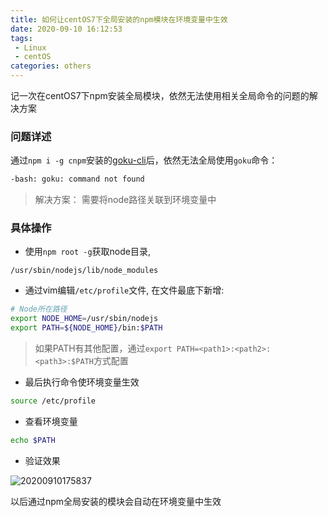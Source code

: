 ```yaml
---
title: 如何让centOS7下全局安装的npm模块在环境变量中生效
date: 2020-09-10 16:12:53
tags:
 - Linux
 - centOS
categories: others
---
```



记一次在centOS7下npm安装全局模块，依然无法使用相关全局命令的问题的解决方案

<!-- more -->

### 问题详述

通过`npm i -g cnpm`安装的[goku-cli](https://www.npmjs.com/package/goku-cli)后，依然无法全局使用`goku`命令：

```bash
-bash: goku: command not found
```

> 解决方案： 需要将node路径关联到环境变量中

### 具体操作

- 使用`npm root -g`获取node目录,
```
/usr/sbin/nodejs/lib/node_modules
```

- 通过vim编辑`/etc/profile`文件, 在文件最底下新增:

```bash
# Node所在路径
export NODE_HOME=/usr/sbin/nodejs
export PATH=${NODE_HOME}/bin:$PATH
```
> 如果PATH有其他配置，通过`export PATH=<path1>:<path2>:<path3>:$PATH`方式配置

- 最后执行命令使环境变量生效

```bash
source /etc/profile
```

- 查看环境变量

```bash
echo $PATH
```

- 验证效果

![20200910175837](https://cdn.jsdelivr.net/gh/jiangawait/CDN/images/20200910175837.png)

以后通过npm全局安装的模块会自动在环境变量中生效
